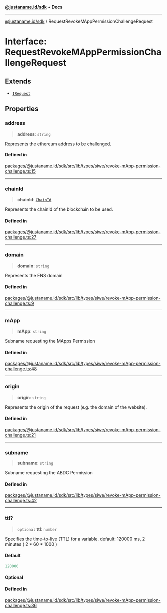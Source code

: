 [**@justaname.id/sdk**](../README.md) • **Docs**

***

[@justaname.id/sdk](../globals.md) / RequestRevokeMAppPermissionChallengeRequest

# Interface: RequestRevokeMAppPermissionChallengeRequest

## Extends

- [`IRequest`](IRequest.md)

## Properties

### address

> **address**: `string`

Represents the ethereum address to be challenged.

#### Defined in

[packages/@justaname.id/sdk/src/lib/types/siwe/revoke-mApp-permission-challenge.ts:15](https://github.com/JustaName-id/JustaName-sdk/blob/577c5c787ef18bf8ddf8b997f021738a0e8ca336/packages/@justaname.id/sdk/src/lib/types/siwe/revoke-mApp-permission-challenge.ts#L15)

***

### chainId

> **chainId**: [`ChainId`](../type-aliases/ChainId.md)

Represents the chainId of the blockchain to be used.

#### Defined in

[packages/@justaname.id/sdk/src/lib/types/siwe/revoke-mApp-permission-challenge.ts:27](https://github.com/JustaName-id/JustaName-sdk/blob/577c5c787ef18bf8ddf8b997f021738a0e8ca336/packages/@justaname.id/sdk/src/lib/types/siwe/revoke-mApp-permission-challenge.ts#L27)

***

### domain

> **domain**: `string`

Represents the ENS domain

#### Defined in

[packages/@justaname.id/sdk/src/lib/types/siwe/revoke-mApp-permission-challenge.ts:9](https://github.com/JustaName-id/JustaName-sdk/blob/577c5c787ef18bf8ddf8b997f021738a0e8ca336/packages/@justaname.id/sdk/src/lib/types/siwe/revoke-mApp-permission-challenge.ts#L9)

***

### mApp

> **mApp**: `string`

Subname requesting the MApps Permission

#### Defined in

[packages/@justaname.id/sdk/src/lib/types/siwe/revoke-mApp-permission-challenge.ts:48](https://github.com/JustaName-id/JustaName-sdk/blob/577c5c787ef18bf8ddf8b997f021738a0e8ca336/packages/@justaname.id/sdk/src/lib/types/siwe/revoke-mApp-permission-challenge.ts#L48)

***

### origin

> **origin**: `string`

Represents the origin of the request (e.g. the domain of the website).

#### Defined in

[packages/@justaname.id/sdk/src/lib/types/siwe/revoke-mApp-permission-challenge.ts:21](https://github.com/JustaName-id/JustaName-sdk/blob/577c5c787ef18bf8ddf8b997f021738a0e8ca336/packages/@justaname.id/sdk/src/lib/types/siwe/revoke-mApp-permission-challenge.ts#L21)

***

### subname

> **subname**: `string`

Subname requesting the ABDC Permission

#### Defined in

[packages/@justaname.id/sdk/src/lib/types/siwe/revoke-mApp-permission-challenge.ts:42](https://github.com/JustaName-id/JustaName-sdk/blob/577c5c787ef18bf8ddf8b997f021738a0e8ca336/packages/@justaname.id/sdk/src/lib/types/siwe/revoke-mApp-permission-challenge.ts#L42)

***

### ttl?

> `optional` **ttl**: `number`

Specifies the time-to-live (TTL) for a variable.
default: 120000 ms, 2 minutes ( 2 * 60 * 1000 )

#### Default

```ts
120000
```

#### Optional

#### Defined in

[packages/@justaname.id/sdk/src/lib/types/siwe/revoke-mApp-permission-challenge.ts:36](https://github.com/JustaName-id/JustaName-sdk/blob/577c5c787ef18bf8ddf8b997f021738a0e8ca336/packages/@justaname.id/sdk/src/lib/types/siwe/revoke-mApp-permission-challenge.ts#L36)
